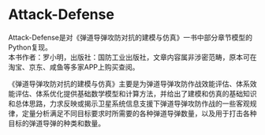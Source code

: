 # Attack-Defense
Attack-Defense是对《弹道导弹攻防对抗的建模与仿真》一书中部分章节模型的Python复现。<br>
本书作者：罗小明，出版社：国防工业出版社，文章内容属非涉密范畴，原本可在淘宝、京东、咸鱼等多家APP上购买查阅。<br>

《弹道导弹攻防对抗的建模与仿真》主要是为弹道导弹攻防作战效能评估、体系效能评估、体系优化提供基础数学模型和计算方法，并给出了建模和仿真的基础知识和总体思路，力求反映或揭示卫星系统信息支援下弹道导弹攻防作战的一些客观规律，定量分析满足不同目标要求时所需要的各种弹道导弹数量，以及用于打击各种目标的弹道导弹的种类和数量。
